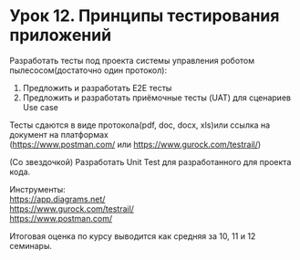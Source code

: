 # Урок 12. Принципы тестирования приложений
Разработать тесты под проекта системы управления роботом пылесосом(достаточно один протокол):  

1) Предложить и разработать E2E тесты
2) Предложить и разработать приёмочные тесты (UAT) для сценариев Use case

Тесты сдаются в виде протокола(pdf, doc, docx, xls)или ссылка на документ на платформах   
(https://www.postman.com/ или https://www.gurock.com/testrail/)

(Со звездочкой) Разработать Unit Test для разработанного для проекта кода.

Инструменты:  
https://app.diagrams.net/  
https://www.gurock.com/testrail/  
https://www.postman.com/  

Итоговая оценка по курсу выводится как средняя за 10, 11 и 12 семинары.